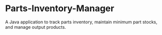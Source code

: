 # Parts-Inventory-Manager
 A Java application to track parts inventory, maintain minimum part stocks, and manage output products.
